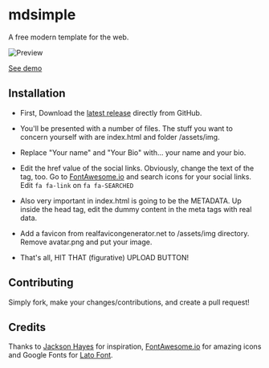 # mdsimple
A free modern template for the web.

![Preview](https://capella.pics/3d022d5d-11e2-4daf-9b9a-8eaf453aaefd)

[See demo](https://kurilov.site)

## Installation

* First, Download the [latest release](https://github.com/anton0kurilov/mdsimple/releases/) directly from GitHub.

* You'll be presented with a number of files. The stuff you want to concern yourself with are index.html and folder /assets/img.

* Replace "Your name" and "Your Bio" with... your name and your bio.

* Edit the href value of the social links. Obviously, change the text of the tag, too. Go to [FontAwesome.io](http://fontawesome.io/icons/) and search icons for your social links. Edit ```fa fa-link``` on ```fa fa-SEARCHED```

* Also very important in index.html is going to be the METADATA. Up inside the head tag, edit the dummy content in the meta tags with real data.

* Add a favicon from realfavicongenerator.net to /assets/img directory. Remove avatar.png and put your image.

* That's all, HIT THAT (figurative) UPLOAD BUTTON!

## Contributing
Simply fork, make your changes/contributions, and create a pull request!

## Credits

Thanks to [Jackson Hayes](https://github.com/jacksonhvisuals) for inspiration, [FontAwesome.io](http://fontawesome.io/icons/) for amazing icons and Google Fonts for [Lato Font](https://fonts.google.com/specimen/Lato).


